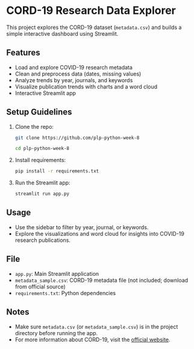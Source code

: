 # CORD-19 Research Data Explorer

This project explores the CORD-19 dataset (`metadata.csv`) and builds a simple interactive dashboard using Streamlit.

## Features
- Load and explore COVID-19 research metadata
- Clean and preprocess data (dates, missing values)
- Analyze trends by year, journals, and keywords
- Visualize publication trends with charts and a word cloud
- Interactive Streamlit app

## Setup Guidelines 

1. Clone the repo:
   ```bash
   git clone https://github.com/plp-python-week-8

   cd plp-python-week-8

   ```
2. Install requirements:
   ```bash
   pip install -r requirements.txt
   ```
3. Run the Streamlit app:
   ```bash
   streamlit run app.py
   ```

## Usage

- Use the sidebar to filter by year, journal, or keywords.
- Explore the visualizations and word cloud for insights into COVID-19 research publications.

## File

- `app.py`: Main Streamlit application
- `metadata_sample.csv`: CORD-19 metadata file (not included; download from official source)
- `requirements.txt`: Python dependencies

## Notes

- Make sure `metadata.csv` (or `metadata_sample.csv`) is in the project directory before running the app.
- For more information about CORD-19, visit the [official website](https://www.kaggle.com/allen-institute-for-ai/CORD-19-research-challenge).

